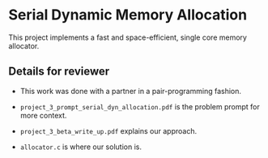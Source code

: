 # Serial Dynamic Memory Allocation
This project implements a fast and space-efficient, single core memory allocator.

## Details for reviewer

* This work was done with a partner in a pair-programming fashion.

* `project_3_prompt_serial_dyn_allocation.pdf` is the problem prompt for more context.

* `project_3_beta_write_up.pdf` explains our approach.

* `allocator.c` is where our solution is.
